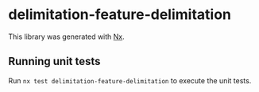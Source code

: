 # delimitation-feature-delimitation

This library was generated with [Nx](https://nx.dev).

## Running unit tests

Run `nx test delimitation-feature-delimitation` to execute the unit tests.

